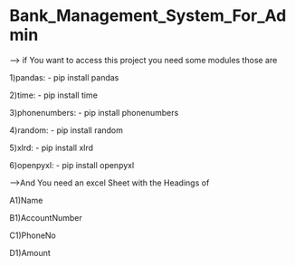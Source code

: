 # Bank_Management_System_For_Admin

--> if You want to access this project you need some modules those are

1)pandas: - pip install pandas

2)time: - pip install time

3)phonenumbers: - pip install phonenumbers

4)random: - pip install random

5)xlrd: - pip install xlrd

6)openpyxl: - pip install openpyxl

-->And You need an excel Sheet with the Headings of

A1)Name

B1)AccountNumber

C1)PhoneNo

D1)Amount
